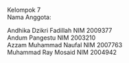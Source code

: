 Kelompok 7<br/>
Nama Anggota:<br/>

Andhika Dzikri Fadillah   NIM 2009377<br/>
Andum Pangestu            NIM 2003210<br/>
Azzam Muhammad Naufal     NIM 2007763<br/>
Muhammad Ray Mosaid       NIM 2004942<br/>

